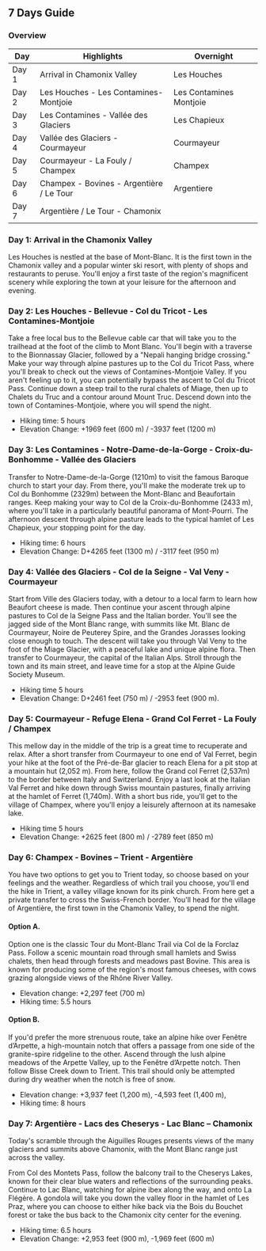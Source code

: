## 7 Days Guide

### Overview

| Day |	Highlights | Overnight |
| --- | --- | --- |
| Day 1 | Arrival in Chamonix Valley | Les Houches |
| Day 2 |	Les Houches - Les Contamines-Montjoie |	Les Contamines Montjoie |
| Day 3 | Les Contamines - Vallée des Glaciers |	Les Chapieux |
| Day 4 | Vallée des Glaciers - Courmayeur |	Courmayeur |
| Day 5 | Courmayeur - La Fouly / Champex |	Champex |
| Day 6 | Champex - Bovines - Argentière / Le Tour |	Argentiere |
| Day 7 |	Argentière / Le Tour - Chamonix	  | |

### Day 1: Arrival in the Chamonix Valley

Les Houches is nestled at the base of Mont-Blanc. It is the first town in the Chamonix valley and a popular winter ski resort, with plenty of shops and restaurants to peruse. You'll enjoy a first taste of the region's magnificent scenery while exploring the town at your leisure for the afternoon and evening.

### Day 2: Les Houches - Bellevue - Col du Tricot - Les Contamines-Montjoie

Take a free local bus to the Bellevue cable car that will take you to the trailhead at the foot of the climb to Mont Blanc. You'll begin with a traverse to the Bionnassay Glacier, followed by a "Nepali hanging bridge crossing." Make your way through alpine pastures up to the Col du Tricot Pass, where you'll break to check out the views of Contamines-Montjoie Valley. If you aren't feeling up to it, you can potentially bypass the ascent to Col du Tricot Pass.
Continue down a steep trail to the rural chalets of Miage, then up to Chalets du Truc and a contour around Mount Truc. Descend down into the town of Contamines-Montjoie, where you will spend the night.

* Hiking time: 5 hours
* Elevation Change: +1969 feet (600 m) / -3937 feet (1200 m)

### Day 3: Les Contamines - Notre-Dame-de-la-Gorge - Croix-du-Bonhomme - Vallée des Glaciers

Transfer to Notre-Dame-de-la-Gorge (1210m) to visit the famous Baroque church to start your day. From there, you'll make the moderate trek up to Col du Bonhomme (2329m) between the Mont-Blanc and Beaufortain ranges. Keep making your way to Col de la Croix-du-Bonhomme  (2433 m), where you'll take in a particularly beautiful panorama of Mont-Pourri. The afternoon descent through alpine pasture leads to the typical hamlet of Les Chapieux, your stopping point for the day.

* Hiking time: 6 hours
* Elevation Change: D+4265 feet (1300 m) / -3117 feet (950 m)

### Day 4: Vallée des Glaciers - Col de la Seigne - Val Veny - Courmayeur

Start from Ville des Glaciers today, with a detour to a local farm to learn how Beaufort cheese is made. Then continue your ascent through alpine pastures to Col de la Seigne Pass and the Italian border. You'll see the jagged side of the Mont Blanc range, with summits like Mt. Blanc de Courmayeur, Noire de Peuterey Spire, and the Grandes Jorasses looking close enough to touch. 
The descent will take you through Val Veny to the foot of the Miage Glacier, with a peaceful lake and unique alpine flora. Then transfer to Courmayeur, the capital of the Italian Alps. Stroll through the town and its main street, and leave time for a stop at the Alpine Guide Society Museum.

* Hiking time  5 hours  
* Elevation Change: D+2461 feet (750 m) / -2953 feet (900 m).

### Day 5: Courmayeur - Refuge Elena - Grand Col Ferret - La Fouly / Champex

This mellow day in the middle of the trip is a great time to recuperate and relax. After a short transfer from Courmayeur to one end of Val Ferret, begin your hike at the foot of the Pré-de-Bar glacier to reach Elena for a pit stop at a mountain hut (2,052 m). From here, follow the Grand col Ferret (2,537m) to the border between Italy and Switzerland. Enjoy a last look at the Italian Val Ferret and hike down through Swiss mountain pastures, finally arriving at the hamlet of Ferret (1,740m). With a short bus ride, you'll get to the village of Champex, where you'll enjoy a leisurely afternoon at its namesake lake. 
* Hiking time  5 hours
* Elevation Change: +2625 feet (800 m) / -2789 feet (850 m)

### Day 6: Champex - Bovines – Trient - Argentière

You have two options to get you to Trient today, so choose based on your feelings and the weather.
Regardless of which trail you choose, you'll end the hike in Trient, a valley village known for its pink church. From here get a private transfer to cross the Swiss-French border. You'll head for the village of Argentière, the first town in the Chamonix Valley, to spend the night. 

#### Option A. 

Option one is the classic Tour du Mont-Blanc Trail via Col de la Forclaz Pass. Follow a scenic mountain road through small hamlets and Swiss chalets, then head through forests and meadows past Bovine. This area is known for producing some of the region's most famous cheeses, with cows grazing alongside views of the Rhône River Valley.

* Elevation change: +2,297 feet (700 m)
* Hiking time: 5.5 hours

#### Option B.

If you'd prefer the more strenuous route, take an alpine hike over Fenêtre d’Arpette, a high-mountain notch that offers a passage from one side of the granite-spire ridgeline to the other. Ascend through the lush alpine meadows of the Arpette Valley, up to the Fenêtre d’Arpette notch. Then follow Bisse Creek down to Trient. This trail should only be attempted during dry weather when the notch is free of snow.

* Elevation change: +3,937 feet (1,200 m), -4,593 feet (1,400 m),
* Hiking time: 8 hours

### Day 7: Argentière - Lacs des Cheserys - Lac Blanc – Chamonix

Today's scramble through the Aiguilles Rouges presents views of the many glaciers and summits above Chamonix, with the Mont Blanc range just across the valley.

From Col des Montets Pass, follow the balcony trail to the Cheserys Lakes, known for their clear blue waters and reflections of the surrounding peaks. Continue to Lac Blanc, watching for alpine ibex along the way, and onto La Flégère. A gondola will take you down the valley floor in the hamlet of Les Praz, where you can choose to either hike back via the Bois du Bouchet forest or take the bus back to the Chamonix city center for the evening.

* Hiking time: 6.5 hours
* Elevation Change: +2,953 feet (900 m), -1,969 feet (600 m)

